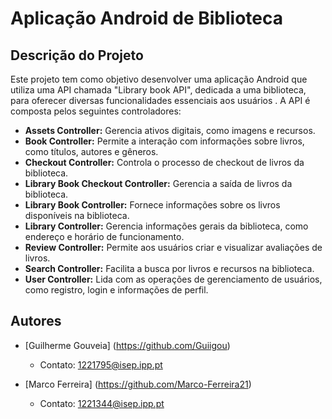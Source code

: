# Aplicação Android de Biblioteca

## Descrição do Projeto

Este projeto tem como objetivo desenvolver uma aplicação Android que utiliza uma API chamada "Library book API", dedicada a uma biblioteca, para oferecer diversas funcionalidades essenciais aos usuários . A API é composta pelos seguintes controladores:

- **Assets Controller:** Gerencia ativos digitais, como imagens e recursos.
- **Book Controller:** Permite a interação com informações sobre livros, como títulos, autores e gêneros.
- **Checkout Controller:** Controla o processo de checkout de livros da biblioteca.
- **Library Book Checkout Controller:** Gerencia a saída de livros da biblioteca.
- **Library Book Controller:** Fornece informações sobre os livros disponíveis na biblioteca.
- **Library Controller:** Gerencia informações gerais da biblioteca, como endereço e horário de funcionamento.
- **Review Controller:** Permite aos usuários criar e visualizar avaliações de livros.
- **Search Controller:** Facilita a busca por livros e recursos na biblioteca.
- **User Controller:** Lida com as operações de gerenciamento de usuários, como registro, login e informações de perfil.

## Autores

- [Guilherme Gouveia] (https://github.com/Guiigou)
  - Contato: 1221795@isep.ipp.pt

- [Marco Ferreira] (https://github.com/Marco-Ferreira21)
  - Contato: 1221344@isep.ipp.pt
